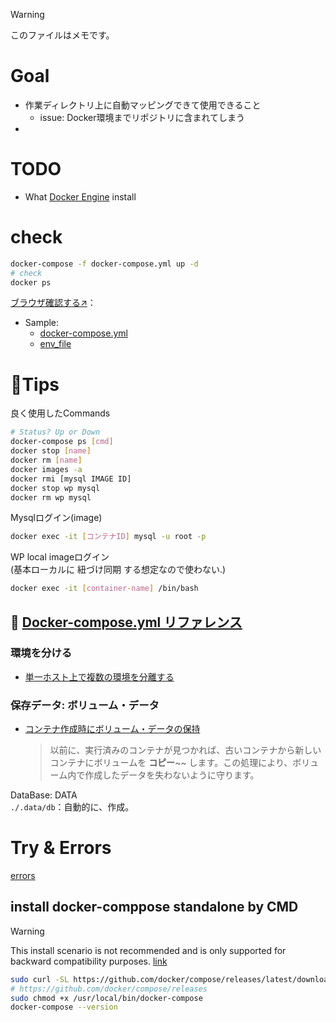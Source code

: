 > [!WARNING]
> このファイルはメモです。

# Goal
- 作業ディレクトリ上に自動マッピングできて使用できること
  - issue: Docker環境までリポジトリに含まれてしまう
- 

# TODO
- What [Docker Engine](https://docs.docker.com/engine/install) install

# check
```sh
docker-compose -f docker-compose.yml up -d 
# check 
docker ps
```
[ブラウザ確認する↗️](http://localhost:8080)：
- Sample: 
  - [docker-compose.yml](https://docs.docker.jp/compose/wordpress.html)
  - [env_file](https://docs.docker.jp/compose/compose-file.html#env-file)

# :pencil:Tips 
良く使用したCommands
```sh
# Status? Up or Down
docker-compose ps [cmd]
docker stop [name]
docker rm [name]
docker images -a
docker rmi [mysql IMAGE ID]
docker stop wp mysql 
docker rm wp mysql
```

Mysqlログイン(image)
```sh
docker exec -it [コンテナID] mysql -u root -p
```

WP local imageログイン  
(基本ローカルに 紐づけ同期 する想定なので使わない.)
```sh
docker exec -it [container-name] /bin/bash
```

## 📖 [Docker-compose.yml リファレンス](http://docs.docker.jp/compose/compose-file.html#container-name)
### 環境を分ける
- [単一ホスト上で複数の環境を分離する](http://docs.docker.jp/compose/overview.html#multiple-isolated-environments-on-a-single-host)
### 保存データ: ボリューム・データ
- [コンテナ作成時にボリューム・データの保持](http://docs.docker.jp/compose/overview.html#preserve-volume-data-when-containers-are-created)
  > 以前に、実行済みのコンテナが見つかれば、古いコンテナから新しいコンテナにボリュームを **コピー**~~ します。この処理により、ボリューム内で作成したデータを失わないように守ります。

 DataBase: DATA  
`./.data/db`：自動的に、作成。 


# Try & Errors
[errors](errors.md)
## install docker-comppose standalone by CMD  

> [!WARNING]
> This install scenario is not recommended and is only supported for backward compatibility purposes. [link](https://docs.docker.com/compose/install/#scenario-three-install-the-docker-compose-standalone)
```sh
sudo curl -SL https://github.com/docker/compose/releases/latest/download/docker-compose-$(uname -s)-$(uname -m) -o /usr/local/bin/docker-compose
# https://github.com/docker/compose/releases
sudo chmod +x /usr/local/bin/docker-compose
docker-compose --version
```